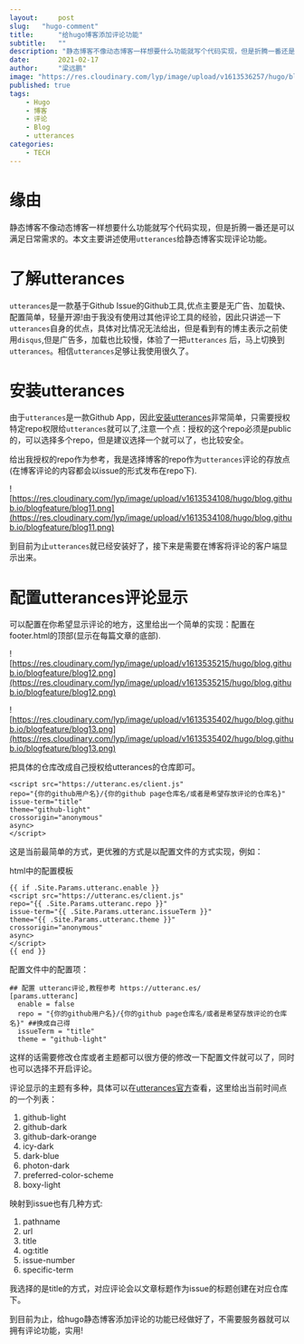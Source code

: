 ```yaml
---
layout:     post 
slug:   "hugo-comment"
title:      "给hugo博客添加评论功能"
subtitle:   ""
description: "静态博客不像动态博客一样想要什么功能就写个代码实现，但是折腾一番还是可以满足日常需求的。"  
date:       2021-02-17
author:     "梁远鹏"
image: "https://res.cloudinary.com/lyp/image/upload/v1613536257/hugo/blog.github.io/pexels-aleksey-kuprikov-3551245.jpg"
published: true
tags: 
    - Hugo
    - 博客
    - 评论
    - Blog
    - utterances
categories: 
    - TECH
---  
```


# 缘由  

静态博客不像动态博客一样想要什么功能就写个代码实现，但是折腾一番还是可以满足日常需求的。本文主要讲述使用`utterances`给静态博客实现评论功能。  

# 了解utterances  

`utterances`是一款基于Github Issue的Github工具,优点主要是无广告、加载快、配置简单，轻量开源!由于我没有使用过其他评论工具的经验，因此只讲述一下`utterances`自身的优点，具体对比情况无法给出，但是看到有的博主表示之前使用`disqus`,但是广告多，加载也比较慢，体验了一把`utterances` 后，马上切换到`utterances`。相信`utterances`足够让我使用很久了。  

# 安装utterances  

由于`utterances`是一款Github App，因此[安装utterances](https://github.com/apps/utterances)非常简单，只需要授权特定repo权限给`utterances`就可以了,注意一个点：授权的这个repo必须是public的，可以选择多个repo，但是建议选择一个就可以了，也比较安全。  

给出我授权的repo作为参考，我是选择博客的repo作为`utterances`评论的存放点(在博客评论的内容都会以issue的形式发布在repo下).  

![https://res.cloudinary.com/lyp/image/upload/v1613534108/hugo/blog.github.io/blogfeature/blog11.png](https://res.cloudinary.com/lyp/image/upload/v1613534108/hugo/blog.github.io/blogfeature/blog11.png)  

到目前为止`utterances`就已经安装好了，接下来是需要在博客将评论的客户端显示出来。  

# 配置utterances评论显示  

可以配置在你希望显示评论的地方，这里给出一个简单的实现：配置在footer.html的顶部(显示在每篇文章的底部).  

![https://res.cloudinary.com/lyp/image/upload/v1613535215/hugo/blog.github.io/blogfeature/blog12.png](https://res.cloudinary.com/lyp/image/upload/v1613535215/hugo/blog.github.io/blogfeature/blog12.png)   

![https://res.cloudinary.com/lyp/image/upload/v1613535402/hugo/blog.github.io/blogfeature/blog13.png](https://res.cloudinary.com/lyp/image/upload/v1613535402/hugo/blog.github.io/blogfeature/blog13.png)

把具体的仓库改成自己授权给utterances的仓库即可。  

```
<script src="https://utteranc.es/client.js"
repo="{你的github用户名}/{你的github page仓库名/或者是希望存放评论的仓库名}"
issue-term="title"
theme="github-light"
crossorigin="anonymous"
async>
</script>  
```    

这是当前最简单的方式，更优雅的方式是以配置文件的方式实现，例如：  

html中的配置模板
```
{{ if .Site.Params.utteranc.enable }}
<script src="https://utteranc.es/client.js"
repo="{{ .Site.Params.utteranc.repo }}"
issue-term="{{ .Site.Params.utteranc.issueTerm }}"
theme="{{ .Site.Params.utteranc.theme }}"
crossorigin="anonymous"
async>
</script>
{{ end }}
```  

配置文件中的配置项：  
```
## 配置 utteranc评论,教程参考 https://utteranc.es/
[params.utteranc]
  enable = false
  repo = "{你的github用户名}/{你的github page仓库名/或者是希望存放评论的仓库名}" ##换成自己得
  issueTerm = "title"
  theme = "github-light"
```  

这样的话需要修改仓库或者主题都可以很方便的修改一下配置文件就可以了，同时也可以选择不开启评论。  

评论显示的主题有多种，具体可以在[utterances官方](https://utteranc.es/?installation_id=14775258&setup_action=install)查看，这里给出当前时间点的一个列表：   

1. github-light
2. github-dark
3. github-dark-orange
4. icy-dark
5. dark-blue
6. photon-dark  
7. preferred-color-scheme
8. boxy-light  

映射到issue也有几种方式:  

1. pathname
2. url
3. title
4. og:title
5. issue-number
6. specific-term  

我选择的是title的方式，对应评论会以文章标题作为issue的标题创建在对应仓库下。    

到目前为止，给hugo静态博客添加评论的功能已经做好了，不需要服务器就可以拥有评论功能，实用!


